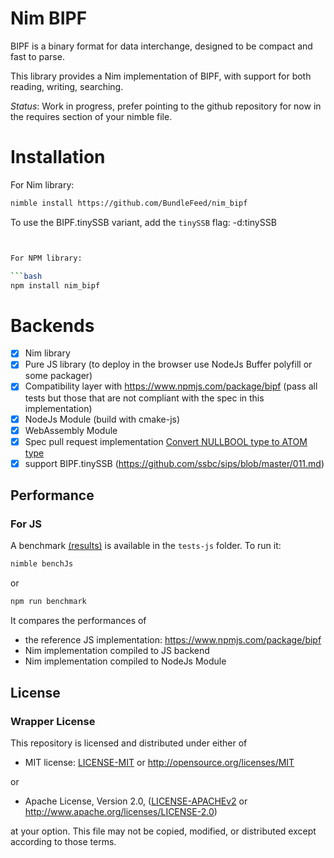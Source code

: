 # Nim BIPF

BIPF is a binary format for data interchange, designed to be compact and fast to parse.

This library provides a Nim implementation of BIPF, with support for both reading, writing, searching.

*Status*: Work in progress, prefer pointing to the github repository for now in the requires section of your nimble file.

# Installation
For Nim library:

```bash
nimble install https://github.com/BundleFeed/nim_bipf
```

To use the BIPF.tinySSB variant, add the `tinySSB` flag: -d:tinySSB

```bash


For NPM library:

```bash
npm install nim_bipf
```

# Backends

- [x] Nim library
- [x] Pure JS library (to deploy in the browser use NodeJs Buffer polyfill or some packager)
- [x] Compatibility layer with https://www.npmjs.com/package/bipf (pass all tests but those that are not compliant with the spec in this implementation) 
- [x] NodeJs Module (build with cmake-js)
- [x] WebAssembly Module
- [x] Spec pull request implementation [Convert NULLBOOL type to ATOM type](https://github.com/ssbc/bipf-spec/pull/3)
- [x] support BIPF.tinySSB (https://github.com/ssbc/sips/blob/master/011.md)

## Performance

### For JS 
A benchmark [(results)](benchmark-result.md) is available in the `tests-js` folder.  To run it:

```bash
nimble benchJs
```

or 

```bash
npm run benchmark
```

It compares the performances of 
- the reference JS implementation: https://www.npmjs.com/package/bipf
- Nim implementation compiled to JS backend
- Nim implementation compiled to NodeJs Module 

## License

### Wrapper License

This repository is licensed and distributed under either of

* MIT license: [LICENSE-MIT](LICENSE-MIT) or http://opensource.org/licenses/MIT

or

* Apache License, Version 2.0, ([LICENSE-APACHEv2](LICENSE-APACHEv2) or http://www.apache.org/licenses/LICENSE-2.0)

at your option. This file may not be copied, modified, or distributed except according to those terms.
